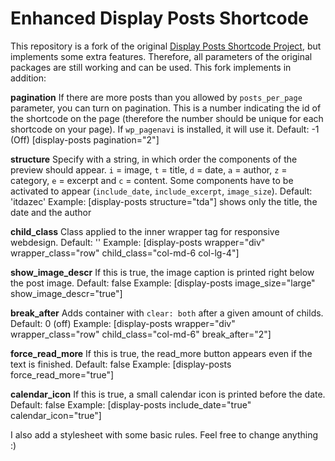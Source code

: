 # Enhanced Display Posts Shortcode #
This repository is a fork of the original [Display Posts Shortcode Project](https://github.com/billerickson/display-posts-shortcode "Original Package"), but implements some extra features.
Therefore, all parameters of the original packages are still working and can be used. This fork implements in addition:

**pagination**
If there are more posts than you allowed by `posts_per_page` parameter, you can turn on pagination. This is a number indicating the id of the shortcode on the page (therefore the number should be unique for each shortcode on your page). If `wp_pagenavi` is installed, it will use it.
Default: -1 (Off)
[display-posts pagination="2"]

**structure**
Specify with a string, in which order the components of the preview should appear. `i` = image, `t` = title, `d` = date, `a` = author, `z` = category, `e` = excerpt and `c` = content. Some components have to be activated to appear (`include_date`, `include_excerpt`, `image_size`).
Default: 'itdazec'
Example: [display-posts structure="tda"] shows only the title, the date and the author

**child_class**
Class applied to the inner wrapper tag for responsive webdesign.
Default: ''
Example: [display-posts wrapper="div" wrapper_class="row" child_class="col-md-6 col-lg-4"]

**show_image_descr**
If this is true, the image caption is printed right below the post image.
Default: false
Example: [display-posts image_size="large" show_image_descr="true"]

**break_after**
Adds container with `clear: both` after a given amount of childs.
Default: 0 (off)
Example: [display-posts wrapper="div" wrapper_class="row" child_class="col-md-6" break_after="2"]

**force_read_more**
If this is true, the read_more button appears even if the text is finished.
Default: false
Example: [display-posts force_read_more="true"]

**calendar_icon**
If this is true, a small calendar icon is printed before the date.
Default: false
Example: [display-posts include_date="true" calendar_icon="true"]


I also add a stylesheet with some basic rules. Feel free to change anything :)
